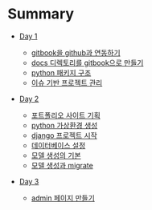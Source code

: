 # Summary

* [Day 1]()
    * [gitbook을 github과 연동하기](chapter-1/gitbook.md)
    * [docs 디렉토리를 gitbook으로 만들기](chapter-1/gitbook_structure.md)
    * [python 패키지 구조](chapter-1/python_package.md)
    * [이슈 기반 프로젝트 관리](chapter-1/project.md)
    
* [Day 2]()
    * [포트폴리오 사이트 기획](chapter-2/planning.md)
    * [python 가상환경 생성](chapter-2/virtualenv.md)
    * [django 프로젝트 시작](chapter-2/django_project.md)
    * [데이터베이스 설정](chapter-2/database.md)
    * [모델 생성의 기본](chapter-2/model.md)
    * [모델 생성과 migrate](chapter-2/model_migrate.md)
    
* [Day 3]()
    * [admin 페이지 만들기](chapter-3/admin.md)